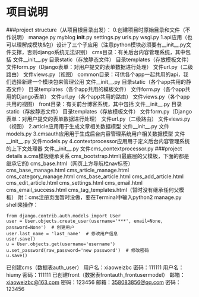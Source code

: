 # 项目说明
###project structure（从项目根目录出发）：
0.创建项目时原始目录和文件（不作说明）
	manage.py
	myblog
		__init__.py
		settings.py
		urls.py
		wsgi.py
1.api应用（也可以理解成模块&包）设计了三个子应用（注意python模块必须要有__init__.py文件支撑，否则django系统无法识别）
	cms目录：有关后台内容管理系统，其中包括
		文件__init__.py 
		目录static（存放静态文件）
		目录templates（存放模板文件）
		文件form.py（Django表单：对用户提交的表单数据进行处理）
		文件url.py（二级路由）
		文件views.py（视图）
	common目录：可供各个app一起共用的api，我们选择新建一个模块包来管理公用
		文件__init__.py 
		目录static（各个app共用的静态文件）
		目录templates（各个app共用的模板文件）
		文件form.py（各个app共用的Django表单）
		文件url.py（各个app共用的路由）
		文件views.py（各个app共用的视图）
	front目录：有关前台博客系统，其中包括
		文件__init__.py 
		目录static（存放静态文件）
		目录templates（存放模板文件）
		文件form.py（Django表单：对用户提交的表单数据进行处理）
		文件url.py（二级路由）
		文件views.py（视图）
2.article应用用于生成文章相关数据模型
	文件__init__.py 
	文件models.py
3.cmsauth应用用于生成后台内容管理系统用户相关数据模型
	文件__init__.py 
	文件models.py
4.contextprocessor应用用于定义后台内容管理系统的上下文处理器
	文件__init__.py 
	文件cms_contextprocessor.py
###project details
a.cms模板继承关系
	cms_bootstrap.html(最底层的父模板，下面的都是继承它的)
		cms_base.html（网页上方导航栏nav标签）
			cms_base_manage.html
				cms_article_manage.html
				cms_category_manage.html
			cms_base_article.html
				cms_add_article.html
				cms_edit_article.html
			cms_settings.html
			cms_email.html
			cms_email_success.html
	cms_tag_templates.html（暂时没有继承任何父模板）
附：cms注册页面暂时没做，要在Terminal中输入python2 manage.py shell来操作：
```
from django.contrib.auth.models import User  
user = User.objects.create_user(username='***', email=None, password=None')  # 创建用户
user.last_name = 'last_name'  # 修改用户信息
user.save()
u = User.objects.get(username='username')
u.set_password(raw_password='new password')  # 修改密码
u.save()
```
已创建cms（数据表auth_user）
	用户名：xiaoweizbc   密码：111111
	用户名：hiumy   密码：111111
已创建front（数据表frontauth_frontusermodel）
	邮箱：xiaoweizbc@163.com   密码：123456
	邮箱：358083856@qq.com   密码：123456




